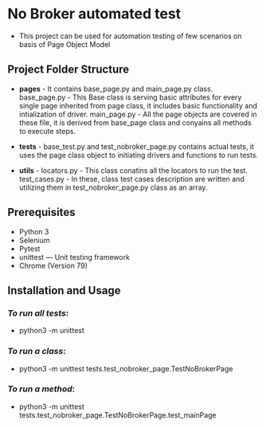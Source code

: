 # No Broker automated test  

* This project can be used for automation testing of few scenarios on basis of Page Object Model

## Project Folder Structure


* **pages** - It contains base_page.py and main_page.py class.
base_page.py - This Base class is serving basic attributes for every single page inherited from page class, it includes basic functionality and intialization of driver.
main_page.py - All the page objects are covered in these file, it is derived from base_page class and conyains all methods to execute steps.

* **tests** - base_test.py and test_nobroker_page.py contains actual tests, it uses the page class object to initiating drivers and functions to run tests.

* **utils** - locators.py - This class conatins all the locators to run the test.
test_cases.py - In these, class test cases description are written and utilizing them in test_nobroker_page.py class as an array.

## Prerequisites

* Python 3
* Selenium
* Pytest
* unittest — Unit testing framework
* Chrome (Version 79)

## Installation and Usage

### *To run all tests*:
* python3 -m unittest 

### *To run a class*:
* python3 -m unittest tests.test_nobroker_page.TestNoBrokerPage

### *To run a method*:
* python3 -m unittest tests.test_nobroker_page.TestNoBrokerPage.test_mainPage